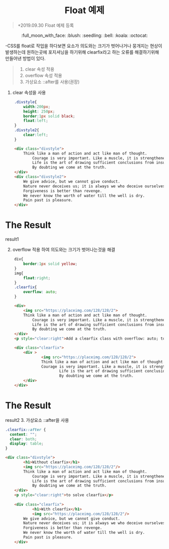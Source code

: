 <h1 align="center">Float 예제</h1>
  
>+2019.09.30 Float 예제 등록
<p align="center">
:full_moon_with_face: :blush: :seedling: :bell: :koala: :octocat:  
</p>

-CSS를 float로 작업을 하다보면 요소가 의도와는 크기가 벗어나거나 뭉개지는 현상이 발생하는데 원하는곳에 포지셔닝을 하기위해 clearfix라고 하는 오류를 해결하기위해 만들어낸 방법이 있다.
>1. clear 속성 적용 
>2. overflow 속성 적용
>3. 가상요소 ::after를 사용(권장)

1. clear 속성을 사용
```css
    .divstyle{
        width:200px;
        height: 250px;
        border:1px solid black;
        float:left;
    }
    .divstyle2{
        clear:left;
    }
```
```html
    <div class="divstyle">
        Think like a man of action and act like man of thought.
            Courage is very important. Like a muscle, it is strengthened by use.
            Life is the art of drawing sufficient conclusions from insufficient premises.
            By doubting we come at the truth.
    </div>
    <div class="divstyle2">
        We give advice, but we cannot give conduct.
        Nature never deceives us; it is always we who deceive ourselves.
        Forgiveness is better than revenge.
        We never know the worth of water till the well is dry.
        Pain past is pleasure.
    </div>
```
# **The Result**
result1

2. overflow 적용 하여 의도와는 크기가 벗어나는것을 해결
```css
    div{
        border:1px solid yellow;
    }
    img{
        float:right;
    }
    .clearfix{
        overflow: auto;
    }
```

```html
    <div>
        <img src="https://placeimg.com/128/128/2">
        Think like a man of action and act like man of thought.
            Courage is very important. Like a muscle, it is strengthened by use.
            Life is the art of drawing sufficient conclusions from insufficient premises.
            By doubting we come at the truth.
    </div>
    <p style="clear:right">Add a clearfix class with overflow: auto; to the containing element, to fix this problem:</p>

    <div class="clearfix">
        <div >
                <img src="https://placeimg.com/128/128/2">
                Think like a man of action and act like man of thought.
                Courage is very important. Like a muscle, it is strengthened by use.
                        Life is the art of drawing sufficient conclusions from insufficient premises.
                        By doubting we come at the truth.
        </div>
    </div>
```
# **The Result**
result2
3. 가상요소 ::after을 사용
```css
.clearfix::after {
  content: "";
  clear: both;
  display: table;
}
```
```html
<div class="divstyle">
        <h1>Without clearfix</h1>
        <img src="https://placeimg.com/128/128/2"/>
        Think like a man of action and act like man of thought.
            Courage is very important. Like a muscle, it is strengthened by use.
            Life is the art of drawing sufficient conclusions from insufficient premises.
            By doubting we come at the truth.
    </div>
    <p style="clear:right">to solve clearfix</p>
    
    <div class="clearfix">
            <h1>With clearfix</h1>
            <img src="https://placeimg.com/128/128/2"/>
        We give advice, but we cannot give conduct.
        Nature never deceives us; it is always we who deceive ourselves.
        Forgiveness is better than revenge.
        We never know the worth of water till the well is dry.
        Pain past is pleasure.
    </div>
```
